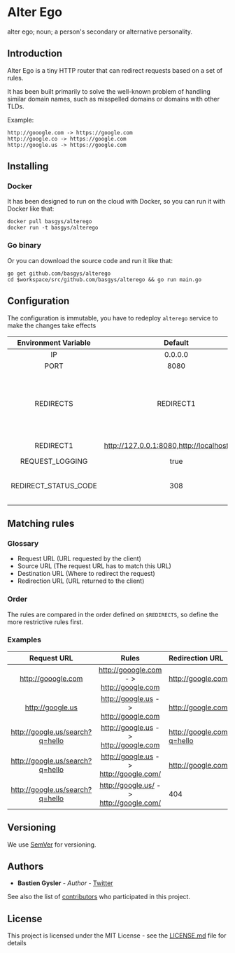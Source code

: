 # Alter Ego

alter ego; noun; a person's secondary or alternative personality.

## Introduction

Alter Ego is a tiny HTTP router that can redirect requests based on a set of rules.

It has been built primarily to solve the well-known problem of handling similar domain names, such as misspelled domains or domains with other TLDs.

Example:

```
http://gooogle.com -> https://google.com
http://google.co -> https://google.com
http://google.us -> https://google.com
```

## Installing

### Docker

It has been designed to run on the cloud with Docker, so you can run it with Docker like that:

```
docker pull basgys/alterego
docker run -t basgys/alterego
```

### Go binary

Or you can download the source code and run it like that:

```
go get github.com/basgys/alterego
cd $workspace/src/github.com/basgys/alterego && go run main.go
```

## Configuration

The configuration is immutable, you have to redeploy `alterego` service to make the changes take effects

|Environment Variable|Default|Description|
|:-----:|:-----:|:----------|
|IP                   |0.0.0.0|IP address on which the HTTP server will listen to|
|PORT                 |8080|Port on which the HTTP server will listen to|
|REDIRECTS            |REDIRECT1|List of redirection names separated by comma, e.g. REDIRECT1,REDIRECT2,REDIRECT3. You also need to specify each redirection as separate env variables like so: REDIRECT1="http://gooogle.com,https://google.com", REDIRECT2="http://gogle.com,http://google.com", REDIRECT3="http://google.us,https://google.com"|
|REDIRECT1            |http://127.0.0.1:8080,http://localhost:8080|Default redirection, just to give an example and allow the server to start|
|REQUEST_LOGGING      |true|Log requests to stdout|
|REDIRECT_STATUS_CODE |308|Redirection status code to use. By default it is a permanent redirection, but for development purpose it is more convenient to use a temporary redirection to avoid caching.|

## Matching rules

### Glossary

* Request URL (URL requested by the client)
* Source URL (The request URL has to match this URL)
* Destination URL (Where to redirect the request)
* Redirection URL (URL returned to the client)

### Order
The rules are compared in the order defined on `$REDIRECTS`, so define the more restrictive rules first.

### Examples

|Request URL|Rules|Redirection URL|
|:-----:|:-----:|:----------|
|http://gooogle.com|http://gooogle.com - > http://google.com|http://google.com|
|http://google.us|http://google.us - > http://google.com|http://google.com|
|http://google.us/search?q=hello|http://google.us - > http://google.com|http://google.com/search?q=hello|
|http://google.us/search?q=hello|http://google.us - > http://google.com/|http://google.com|
|http://google.us/search?q=hello|http://google.us/ - > http://google.com/|404|

## Versioning

We use [SemVer](http://semver.org/) for versioning.

## Authors

* **Bastien Gysler** - *Author* - [Twitter](https://twitter.com/basgys)

See also the list of [contributors](https://github.com/basgys/alterego/contributors) who participated in this project.

## License

This project is licensed under the MIT License - see the [LICENSE.md](LICENSE.md) file for details
